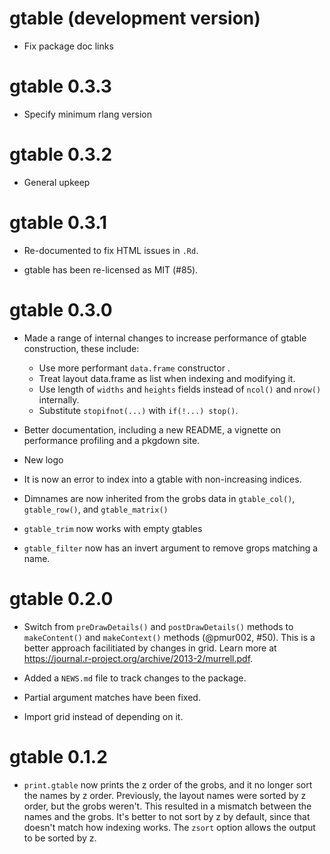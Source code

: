 # gtable (development version)

* Fix package doc links

# gtable 0.3.3

* Specify minimum rlang version

# gtable 0.3.2

* General upkeep

# gtable 0.3.1

* Re-documented to fix HTML issues in `.Rd`.

* gtable has been re-licensed as MIT (#85).

# gtable 0.3.0

* Made a range of internal changes to increase performance of gtable 
  construction, these include:
  - Use more performant `data.frame` constructor .
  - Treat layout data.frame as list when indexing and modifying it.
  - Use length of `widths` and `heights` fields instead of `ncol()` and `nrow()`
    internally.
  - Substitute `stopifnot(...)` with `if(!...) stop()`.

* Better documentation, including a new README, a vignette on performance
  profiling and a pkgdown site.

* New logo

* It is now an error to index into a gtable with non-increasing indices.

* Dimnames are now inherited from the grobs data in `gtable_col()`, 
  `gtable_row()`, and `gtable_matrix()`

* `gtable_trim` now works with empty gtables

* `gtable_filter` now has an invert argument to remove grops matching a name.

# gtable 0.2.0

* Switch from `preDrawDetails()` and `postDrawDetails()` methods to
  `makeContent()` and `makeContext()` methods (@pmur002, #50).
  This is a better approach facilitiated by changes in grid. Learn more
  at <https://journal.r-project.org/archive/2013-2/murrell.pdf>.

* Added a `NEWS.md` file to track changes to the package.

* Partial argument matches have been fixed.

* Import grid instead of depending on it.

# gtable 0.1.2

* `print.gtable` now prints the z order of the grobs, and it no longer
  sort the names by z order. Previously, the layout names were sorted by
  z order, but the grobs weren't. This resulted in a mismatch between
  the names and the grobs. It's better to not sort by z by default,
  since that doesn't match how indexing works. The `zsort` option allows
  the output to be sorted by z.
